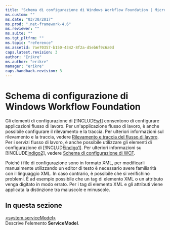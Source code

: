 ```yaml
---
title: "Schema di configurazione di Windows Workflow Foundation | Microsoft Docs"
ms.custom: ""
ms.date: "03/30/2017"
ms.prod: ".net-framework-4.6"
ms.reviewer: ""
ms.suite: ""
ms.tgt_pltfrm: ""
ms.topic: "reference"
ms.assetid: 7ae70357-b150-4342-8f2a-d5eb6f9c6a0d
caps.latest.revision: 3
author: "Erikre"
ms.author: "erikre"
manager: "erikre"
caps.handback.revision: 3
---
```

# Schema di configurazione di Windows Workflow Foundation
Gli elementi di configurazione di [!INCLUDE[wf](../../../../../includes/wf-md.md)] consentono di configurare applicazioni flusso di lavoro.  Per un'applicazione flusso di lavoro, è anche possibile configurare il rilevamento e la traccia.  Per ulteriori informazioni sul rilevamento e la traccia, vedere [Rilevamento e traccia del flusso di lavoro](../../../../../docs/framework/windows-workflow-foundation//workflow-tracking-and-tracing.md).  Per i servizi flusso di lavoro, è anche possibile utilizzare gli elementi di configurazione di [!INCLUDE[indigo1](../../../../../includes/indigo1-md.md)].  Per ulteriori informazioni su [!INCLUDE[indigo2](../../../../../includes/indigo2-md.md)], vedere [Schema di configurazione di WCF](../../../../../docs/framework/configure-apps/file-schema/wcf/index.md).  
  
 Poiché i file di configurazione sono in formato XML, per modificarli manualmente utilizzando un editor di testo è necessario avere familiarità con il linguaggio XML.  In caso contrario, è possibile che si verifichino problemi. È ad esempio possibile che un tag di elemento XML o un attributo venga digitato in modo errato.  Per i tag di elemento XML e gli attributi viene applicata la distinzione tra maiuscole e minuscole.  
  
## In questa sezione  
 [\<system.serviceModel\>](../../../../../docs/framework/configure-apps/file-schema/windows-workflow-foundation/system-servicemodel-of-workflow.md)  
 Descrive l'elemento **ServiceModel**.